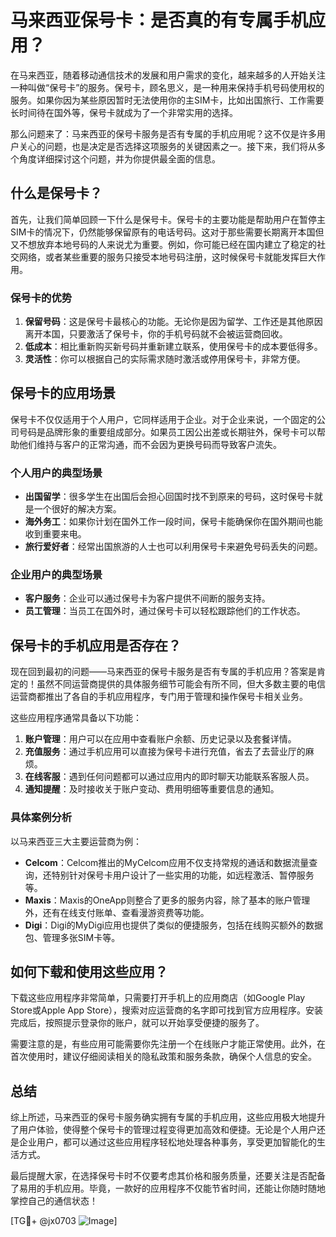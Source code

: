 # 马来西亚保号卡：是否真的有专属手机应用？

在马来西亚，随着移动通信技术的发展和用户需求的变化，越来越多的人开始关注一种叫做“保号卡”的服务。保号卡，顾名思义，是一种用来保持手机号码使用权的服务。如果你因为某些原因暂时无法使用你的主SIM卡，比如出国旅行、工作需要长时间待在国外等，保号卡就成为了一个非常实用的选择。

那么问题来了：马来西亚的保号卡服务是否有专属的手机应用呢？这不仅是许多用户关心的问题，也是决定是否选择这项服务的关键因素之一。接下来，我们将从多个角度详细探讨这个问题，并为你提供最全面的信息。

## 什么是保号卡？

首先，让我们简单回顾一下什么是保号卡。保号卡的主要功能是帮助用户在暂停主SIM卡的情况下，仍然能够保留原有的电话号码。这对于那些需要长期离开本国但又不想放弃本地号码的人来说尤为重要。例如，你可能已经在国内建立了稳定的社交网络，或者某些重要的服务只接受本地号码注册，这时候保号卡就能发挥巨大作用。

### 保号卡的优势

1. **保留号码**：这是保号卡最核心的功能。无论你是因为留学、工作还是其他原因离开本国，只要激活了保号卡，你的手机号码就不会被运营商回收。
2. **低成本**：相比重新购买新号码并重新建立联系，使用保号卡的成本要低得多。
3. **灵活性**：你可以根据自己的实际需求随时激活或停用保号卡，非常方便。

## 保号卡的应用场景

保号卡不仅仅适用于个人用户，它同样适用于企业。对于企业来说，一个固定的公司号码是品牌形象的重要组成部分。如果员工因公出差或长期驻外，保号卡可以帮助他们维持与客户的正常沟通，而不会因为更换号码而导致客户流失。

### 个人用户的典型场景

- **出国留学**：很多学生在出国后会担心回国时找不到原来的号码，这时保号卡就是一个很好的解决方案。
- **海外务工**：如果你计划在国外工作一段时间，保号卡能确保你在国外期间也能收到重要来电。
- **旅行爱好者**：经常出国旅游的人士也可以利用保号卡来避免号码丢失的问题。

### 企业用户的典型场景

- **客户服务**：企业可以通过保号卡为客户提供不间断的服务支持。
- **员工管理**：当员工在国外时，通过保号卡可以轻松跟踪他们的工作状态。

## 保号卡的手机应用是否存在？

现在回到最初的问题——马来西亚的保号卡服务是否有专属的手机应用？答案是肯定的！虽然不同运营商提供的具体服务细节可能会有所不同，但大多数主要的电信运营商都推出了各自的手机应用程序，专门用于管理和操作保号卡相关业务。

这些应用程序通常具备以下功能：

1. **账户管理**：用户可以在应用中查看账户余额、历史记录以及套餐详情。
2. **充值服务**：通过手机应用可以直接为保号卡进行充值，省去了去营业厅的麻烦。
3. **在线客服**：遇到任何问题都可以通过应用内的即时聊天功能联系客服人员。
4. **通知提醒**：及时接收关于账户变动、费用明细等重要信息的通知。

### 具体案例分析

以马来西亚三大主要运营商为例：

- **Celcom**：Celcom推出的MyCelcom应用不仅支持常规的通话和数据流量查询，还特别针对保号卡用户设计了一些实用的功能，如远程激活、暂停服务等。
- **Maxis**：Maxis的OneApp则整合了更多的服务内容，除了基本的账户管理外，还有在线支付账单、查看漫游资费等功能。
- **Digi**：Digi的MyDigi应用也提供了类似的便捷服务，包括在线购买额外的数据包、管理多张SIM卡等。

## 如何下载和使用这些应用？

下载这些应用程序非常简单，只需要打开手机上的应用商店（如Google Play Store或Apple App Store），搜索对应运营商的名字即可找到官方应用程序。安装完成后，按照提示登录你的账户，就可以开始享受便捷的服务了。

需要注意的是，有些应用可能需要你先注册一个在线账户才能正常使用。此外，在首次使用时，建议仔细阅读相关的隐私政策和服务条款，确保个人信息的安全。

## 总结

综上所述，马来西亚的保号卡服务确实拥有专属的手机应用，这些应用极大地提升了用户体验，使得整个保号卡的管理过程变得更加高效和便捷。无论是个人用户还是企业用户，都可以通过这些应用程序轻松地处理各种事务，享受更加智能化的生活方式。

最后提醒大家，在选择保号卡时不仅要考虑其价格和服务质量，还要关注是否配备了易用的手机应用。毕竟，一款好的应用程序不仅能节省时间，还能让你随时随地掌控自己的通信状态！

[TG💪+ @jx0703 ![Image](https://github.com/user-attachments/assets/dbca1d08-cadb-493c-b0ec-ad6f7a83f270)]
